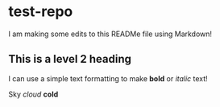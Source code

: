 # test-repo

I am making some edits to this READMe file using Markdown!

## This is a level 2 heading
I can use a simple text formatting to make **bold** or *italic* text!

Sky *cloud* **cold**
